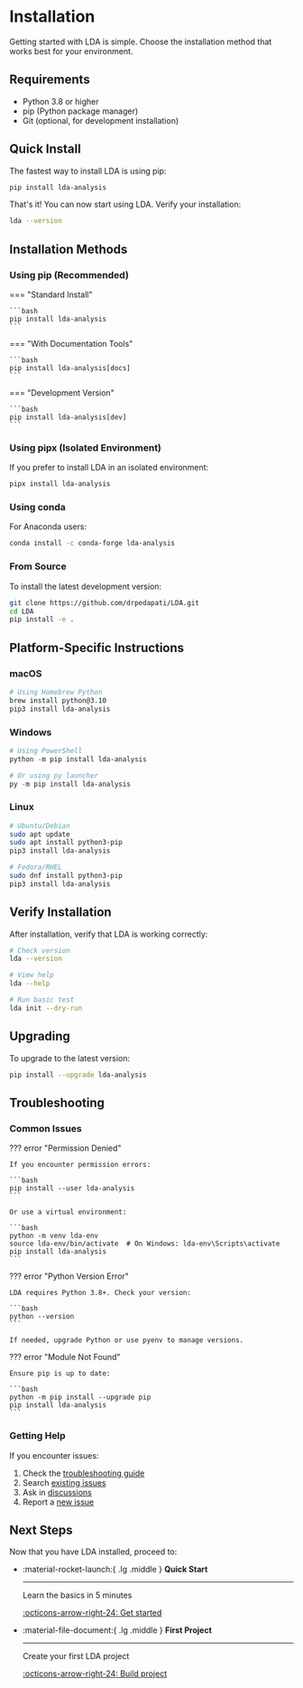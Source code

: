 # Installation

Getting started with LDA is simple. Choose the installation method that works best for your environment.

## Requirements

- Python 3.8 or higher
- pip (Python package manager)
- Git (optional, for development installation)

## Quick Install

The fastest way to install LDA is using pip:

```bash
pip install lda-analysis
```

That's it! You can now start using LDA. Verify your installation:

```bash
lda --version
```

## Installation Methods

### Using pip (Recommended)

=== "Standard Install"

    ```bash
    pip install lda-analysis
    ```

=== "With Documentation Tools"

    ```bash
    pip install lda-analysis[docs]
    ```

=== "Development Version"

    ```bash
    pip install lda-analysis[dev]
    ```

### Using pipx (Isolated Environment)

If you prefer to install LDA in an isolated environment:

```bash
pipx install lda-analysis
```

### Using conda

For Anaconda users:

```bash
conda install -c conda-forge lda-analysis
```

### From Source

To install the latest development version:

```bash
git clone https://github.com/drpedapati/LDA.git
cd LDA
pip install -e .
```

## Platform-Specific Instructions

### macOS

```bash
# Using Homebrew Python
brew install python@3.10
pip3 install lda-analysis
```

### Windows

```powershell
# Using PowerShell
python -m pip install lda-analysis

# Or using py launcher
py -m pip install lda-analysis
```

### Linux

```bash
# Ubuntu/Debian
sudo apt update
sudo apt install python3-pip
pip3 install lda-analysis

# Fedora/RHEL
sudo dnf install python3-pip
pip3 install lda-analysis
```

## Verify Installation

After installation, verify that LDA is working correctly:

```bash
# Check version
lda --version

# View help
lda --help

# Run basic test
lda init --dry-run
```

## Upgrading

To upgrade to the latest version:

```bash
pip install --upgrade lda-analysis
```

## Troubleshooting

### Common Issues

??? error "Permission Denied"

    If you encounter permission errors:
    
    ```bash
    pip install --user lda-analysis
    ```
    
    Or use a virtual environment:
    
    ```bash
    python -m venv lda-env
    source lda-env/bin/activate  # On Windows: lda-env\Scripts\activate
    pip install lda-analysis
    ```

??? error "Python Version Error"

    LDA requires Python 3.8+. Check your version:
    
    ```bash
    python --version
    ```
    
    If needed, upgrade Python or use pyenv to manage versions.

??? error "Module Not Found"

    Ensure pip is up to date:
    
    ```bash
    python -m pip install --upgrade pip
    pip install lda-analysis
    ```

### Getting Help

If you encounter issues:

1. Check the [troubleshooting guide](../troubleshooting.md)
2. Search [existing issues](https://github.com/drpedapati/LDA/issues)
3. Ask in [discussions](https://github.com/drpedapati/LDA/discussions)
4. Report a [new issue](https://github.com/drpedapati/LDA/issues/new)

## Next Steps

Now that you have LDA installed, proceed to:

<div class="grid cards" markdown>

-   :material-rocket-launch:{ .lg .middle } __Quick Start__

    ---

    Learn the basics in 5 minutes
    
    [:octicons-arrow-right-24: Get started](quickstart.md)

-   :material-file-document:{ .lg .middle } __First Project__

    ---

    Create your first LDA project
    
    [:octicons-arrow-right-24: Build project](first-project.md)

</div>